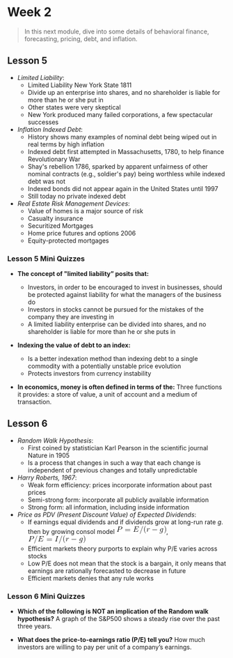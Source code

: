 # Week 2

> In this next module, dive into some details of behavioral finance, forecasting, pricing, debt, and inflation.

## Lesson 5

- _Limited Liability_:
  - Limited Liability New York State 1811
  - Divide up an enterprise into shares, and no shareholder is liable for more than he or she put in
  - Other states were very skeptical
  - New York produced many failed corporations, a few spectacular successes
- _Inflation Indexed Debt_:
  - History shows many examples of nominal debt being wiped out in real terms by high inflation
  - Indexed debt first attempted in Massachusetts, 1780, to help finance Revolutionary War
  - Shay's rebellion 1786, sparked by apparent unfairness of other nominal contracts (e.g., soldier's pay) being worthless while indexed debt was not
  - Indexed bonds did not appear again in the United States until 1997
  - Still today no private indexed debt
- _Real Estate Risk Management Devices_:
  - Value of homes is a major source of risk
  - Casualty insurance
  - Securitized Mortgages
  - Home price futures and options 2006
  - Equity-protected mortgages

### Lesson 5 Mini Quizzes

- **The concept of "limited liability” posits that:**

  - Investors, in order to be encouraged to invest in businesses, should be protected against liability for what the managers of the business do
  - Investors in stocks cannot be pursued for the mistakes of the company they are investing in
  - A limited liability enterprise can be divided into shares, and no shareholder is liable for more than he or she puts in

- **Indexing the value of debt to an index:**

  - Is a better indexation method than indexing debt to a single commodity with a potentially unstable price evolution
  - Protects investors from currency instability

- **In economics, money is often defined in terms of the:** Three functions it provides: a store of value, a unit of account and a medium of transaction.

## Lesson 6

- _Random Walk Hypothesis_:
  - First coined by statistician Karl Pearson in the scientific journal Nature in 1905
  - Is a process that changes in such a way that each change is independent of previous changes and totally unpredictable
- _Harry Roberts, 1967_:
  - Weak form efficiency: prices incorporate information about past prices
  - Semi-strong form: incorporate all publicly available information
  - Strong form: all information, including inside information
- _Price as PDV (Present Discount Value) of Expected Dividends_:
  - If earnings equal dividends and if dividends grow at long-run rate _g_. then by growing consol model ![P](images/01.gif), ![P/E (Gordon Model)](images/02.gif)
  - Efficient markets theory purports to explain why P/E varies across stocks
  - Low P/E does not mean that the stock is a bargain, it only means that earnings are rationally forecasted to decrease in future
  - Efficient markets denies that any rule works

### Lesson 6 Mini Quizzes

- **Which of the following is NOT an implication of the Random walk hypothesis?** A graph of the S&P500 shows a steady rise over the past three years.

- **What does the price-to-earnings ratio (P/E) tell you?** How much investors are willing to pay per unit of a company’s earnings.
